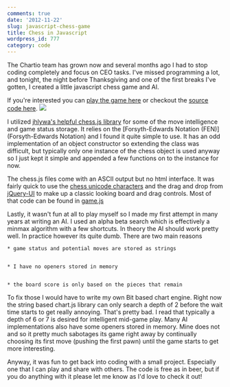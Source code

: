 ```yaml
---
comments: true
date: '2012-11-22'
slug: javascript-chess-game
title: Chess in Javascript
wordpress_id: 777
category: code
---
```


The Chartio team has grown now and several months ago I had to stop coding completely and focus on CEO tasks. I've missed programming a lot, and tonight, the night before Thanksgiving and one of the first breaks I've gotten, I created a little javascript chess game and AI.

If you're interested you can [play the game here](http://htmlpreview.github.com/?https://raw.github.com/davefowler/chess/master/index.html) or checkout the [source code here](https://github.com/davefowler/chess).
[![](http://thingsilearned.files.wordpress.com/2012/11/screen-shot-2012-11-22-at-4-15-41-am.png)](http://thingsilearned.files.wordpress.com/2012/11/screen-shot-2012-11-22-at-4-15-41-am.png)

I utilized [jhlywa's helpful chess.js library](https://github.com/jhlywa/chess.js) for some of the move intelligence and game status storage. It relies on the [Forsyth-Edwards Notation (FEN)](Forsyth-Edwards Notation) and I found it quite simple to use. It has an odd implementation of an object constructor so extending the class was difficult, but typically only one instance of the chess object is used anyway so I just kept it simple and appended a few functions on to the instance for now.

The chess.js files come with an ASCII output but no html interface. It was fairly quick to use the [chess unicode characters](http://en.wikipedia.org/wiki/Chess_symbols_in_Unicode) and the drag and drop from [jQuery-UI](http://jqueryui.com/droppable/) to make up a classic looking board and drag controls. Most of that code can be found in [game.js](https://github.com/davefowler/chess/blob/master/game.js)

Lastly, it wasn't fun at all to play myself so I made my first attempt in many years at writing an AI. I used an alpha beta search which is effectively a minmax algorithm with a few shortcuts. In theory the AI should work pretty well. In practice however its quite dumb. There are two main reasons





    * game status and potential moves are stored as strings


    * I have no openers stored in memory


    * the board score is only based on the pieces that remain



To fix those I would have to write my own Bit based chart engine.  Right now the string based chart.js library can only search a depth of 2 before the wait time starts to get really annoying.  That's pretty bad. I read that typically a depth of 6 or 7 is desired for intelligent mid-game play. Many AI implementations also have some openers stored in memory. Mine does not and so it pretty much sabotages its game right away by continually choosing its first move (pushing the first pawn) until the game starts to get more interesting.

Anyway, it was fun to get back into coding with a small project.  Especially one that I can play and share with others.  The code is free as in beer, but if you do anything with it please let me know as I'd love to check it out!
